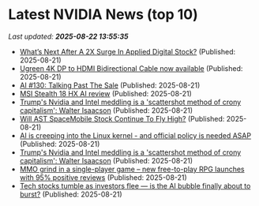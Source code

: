 # Latest NVIDIA News (top 10)
_Last updated: **2025-08-22 13:55:35**_

- [What’s Next After A 2X Surge In Applied Digital Stock?](https://www.forbes.com/sites/greatspeculations/2025/08/21/whats-next-after-a-2x-surge-in-applied-digital-stock/) (Published: 2025-08-21)
- [Ugreen 4K DP to HDMI Bidirectional Cable now available](https://www.notebookcheck.net/Ugreen-4K-DP-to-HDMI-Bidirectional-Cable-now-available.1093141.0.html) (Published: 2025-08-21)
- [AI #130: Talking Past The Sale](https://www.lesswrong.com/posts/dt22xhz4jeynahRY4/ai-130-talking-past-the-sale) (Published: 2025-08-21)
- [MSI Stealth 18 HX AI review](https://www.pcgamer.com/hardware/gaming-laptops/msi-stealth-18-hx-ai-review/) (Published: 2025-08-21)
- [Trump's Nvidia and Intel meddling is a 'scattershot method of crony capitalism': Walter Isaacson](https://biztoc.com/x/7b6bc8b4011bea6a) (Published: 2025-08-21)
- [Will AST SpaceMobile Stock Continue To Fly High?](https://www.forbes.com/sites/greatspeculations/2025/08/21/will-ast-spacemobile-stock-continue-to-fly-high/) (Published: 2025-08-21)
- [AI is creeping into the Linux kernel - and official policy is needed ASAP](https://www.zdnet.com/article/ai-is-creeping-into-the-linux-kernel-and-official-policy-is-needed-asap/) (Published: 2025-08-21)
- [Trump's Nvidia and Intel meddling is a 'scattershot method of crony capitalism': Walter Isaacson](https://www.cnbc.com/2025/08/21/trumps-nvidia-intel-crony-capitalism-walter-isaacson.html) (Published: 2025-08-21)
- [MMO grind in a single-player game – new free-to-play RPG launches with 95% positive reviews](https://www.notebookcheck.net/MMO-grind-in-a-single-player-game-new-free-to-play-RPG-launches-with-95-positive-reviews.1093129.0.html) (Published: 2025-08-21)
- [Tech stocks tumble as investors flee — is the AI bubble finally about to burst?](https://economictimes.indiatimes.com/news/international/us/stock-market-ai-bubble-2025-tech-stocks-tumble-amazon-apple-nvidia-broadcom-advanced-micro-devices-openai-sam-altman/articleshow/123432971.cms) (Published: 2025-08-21)
